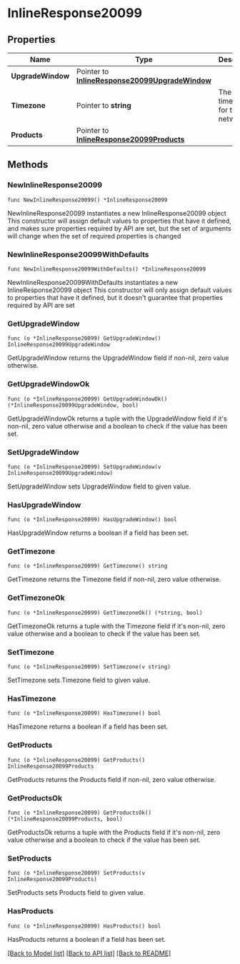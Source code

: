 # InlineResponse20099

## Properties

Name | Type | Description | Notes
------------ | ------------- | ------------- | -------------
**UpgradeWindow** | Pointer to [**InlineResponse20099UpgradeWindow**](InlineResponse20099UpgradeWindow.md) |  | [optional] 
**Timezone** | Pointer to **string** | The timezone for the network | [optional] 
**Products** | Pointer to [**InlineResponse20099Products**](InlineResponse20099Products.md) |  | [optional] 

## Methods

### NewInlineResponse20099

`func NewInlineResponse20099() *InlineResponse20099`

NewInlineResponse20099 instantiates a new InlineResponse20099 object
This constructor will assign default values to properties that have it defined,
and makes sure properties required by API are set, but the set of arguments
will change when the set of required properties is changed

### NewInlineResponse20099WithDefaults

`func NewInlineResponse20099WithDefaults() *InlineResponse20099`

NewInlineResponse20099WithDefaults instantiates a new InlineResponse20099 object
This constructor will only assign default values to properties that have it defined,
but it doesn't guarantee that properties required by API are set

### GetUpgradeWindow

`func (o *InlineResponse20099) GetUpgradeWindow() InlineResponse20099UpgradeWindow`

GetUpgradeWindow returns the UpgradeWindow field if non-nil, zero value otherwise.

### GetUpgradeWindowOk

`func (o *InlineResponse20099) GetUpgradeWindowOk() (*InlineResponse20099UpgradeWindow, bool)`

GetUpgradeWindowOk returns a tuple with the UpgradeWindow field if it's non-nil, zero value otherwise
and a boolean to check if the value has been set.

### SetUpgradeWindow

`func (o *InlineResponse20099) SetUpgradeWindow(v InlineResponse20099UpgradeWindow)`

SetUpgradeWindow sets UpgradeWindow field to given value.

### HasUpgradeWindow

`func (o *InlineResponse20099) HasUpgradeWindow() bool`

HasUpgradeWindow returns a boolean if a field has been set.

### GetTimezone

`func (o *InlineResponse20099) GetTimezone() string`

GetTimezone returns the Timezone field if non-nil, zero value otherwise.

### GetTimezoneOk

`func (o *InlineResponse20099) GetTimezoneOk() (*string, bool)`

GetTimezoneOk returns a tuple with the Timezone field if it's non-nil, zero value otherwise
and a boolean to check if the value has been set.

### SetTimezone

`func (o *InlineResponse20099) SetTimezone(v string)`

SetTimezone sets Timezone field to given value.

### HasTimezone

`func (o *InlineResponse20099) HasTimezone() bool`

HasTimezone returns a boolean if a field has been set.

### GetProducts

`func (o *InlineResponse20099) GetProducts() InlineResponse20099Products`

GetProducts returns the Products field if non-nil, zero value otherwise.

### GetProductsOk

`func (o *InlineResponse20099) GetProductsOk() (*InlineResponse20099Products, bool)`

GetProductsOk returns a tuple with the Products field if it's non-nil, zero value otherwise
and a boolean to check if the value has been set.

### SetProducts

`func (o *InlineResponse20099) SetProducts(v InlineResponse20099Products)`

SetProducts sets Products field to given value.

### HasProducts

`func (o *InlineResponse20099) HasProducts() bool`

HasProducts returns a boolean if a field has been set.


[[Back to Model list]](../README.md#documentation-for-models) [[Back to API list]](../README.md#documentation-for-api-endpoints) [[Back to README]](../README.md)


